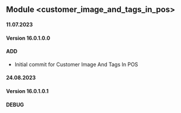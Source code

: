 ## Module <customer_image_and_tags_in_pos>

#### 11.07.2023
#### Version 16.0.1.0.0
#### ADD

- Initial commit for Customer Image And Tags In POS

#### 24.08.2023
#### Version 16.0.1.0.1
#### DEBUG
